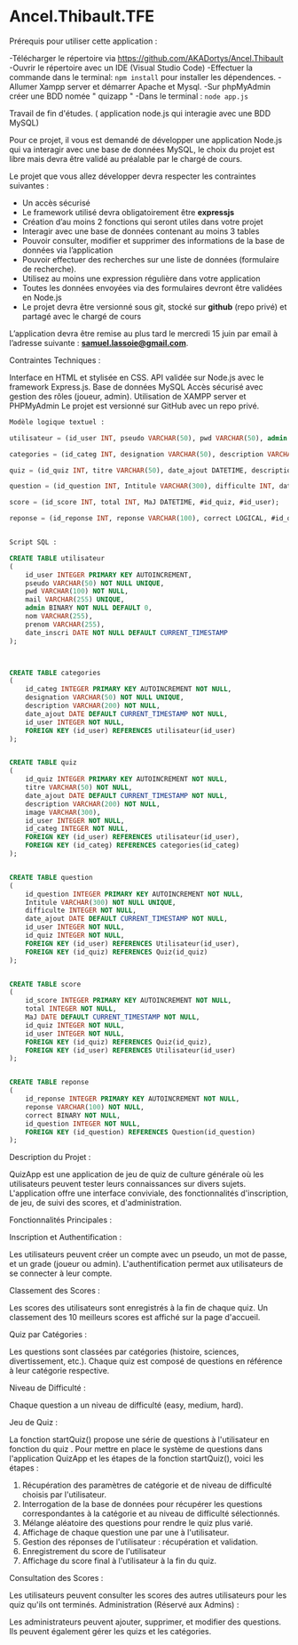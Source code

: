 # Ancel.Thibault.TFE

Prérequis pour utiliser cette application :

-Télécharger le répertoire via https://github.com/AKADortys/Ancel.Thibault
-Ouvrir le répertoire avec un IDE (Visual Studio Code)
-Effectuer la commande dans le terminal: ````npm install```` pour installer les dépendences.
-Allumer Xampp server et démarrer Apache et Mysql.
-Sur phpMyAdmin créer une BDD nomée " quizapp "
-Dans le terminal : ````node app.js ````

Travail de fin d'études. ( application node.js qui interagie avec une BDD MySQL)

Pour ce projet, il vous est demandé de développer une application Node.js qui va interagir avec une base de données MySQL, le choix du projet est libre mais devra être validé au préalable par le chargé de cours.

Le projet que vous allez développer devra respecter les contraintes suivantes :

- Un accès sécurisé
- Le framework utilisé devra obligatoirement être **expressjs**
- Création d’au moins 2 fonctions qui seront utiles dans votre projet
- Interagir avec une base de données contenant au moins 3 tables
- Pouvoir consulter, modifier et supprimer des informations de la base de données via l’application
- Pouvoir effectuer des recherches sur une liste de données (formulaire de recherche).
- Utilisez au moins une expression régulière dans votre application
- Toutes les données envoyées via des formulaires devront être validées en Node.js
- Le projet devra être versionné sous git, stocké sur **github** (repo privé) et partagé avec le chargé de cours

L’application devra être remise au plus tard le mercredi 15 juin par email à l’adresse suivante : **samuel.lassoie@gmail.com**.

Contraintes Techniques :

Interface en HTML et stylisée en CSS.
API validée sur Node.js avec le framework Express.js.
Base de données MySQL
Accès sécurisé avec gestion des rôles (joueur, admin).
Utilisation de XAMPP server et PHPMyAdmin
Le projet est versionné sur GitHub avec un repo privé.

````sql
Modèle logique textuel :

utilisateur = (id_user INT, pseudo VARCHAR(50), pwd VARCHAR(50), admin LOGICAL, nom VARCHAR(50), prenom VARCHAR(50), date_inscri DATETIME);

categories = (id_categ INT, designation VARCHAR(50), description VARCHAR(200), date_ajout DATETIME, #id_user);

quiz = (id_quiz INT, titre VARCHAR(50), date_ajout DATETIME, description VARCHAR(200), #id_user, #id_categ);

question = (id_question INT, Intitule VARCHAR(300), difficulte INT, date_ajout DATETIME, #id_user, #id_quiz);

score = (id_score INT, total INT, MaJ DATETIME, #id_quiz, #id_user);

reponse = (id_reponse INT, reponse VARCHAR(100), correct LOGICAL, #id_question);


Script SQL :

CREATE TABLE utilisateur 
(
    id_user INTEGER PRIMARY KEY AUTOINCREMENT,
    pseudo VARCHAR(50) NOT NULL UNIQUE,
    pwd VARCHAR(100) NOT NULL,
    mail VARCHAR(255) UNIQUE,
    admin BINARY NOT NULL DEFAULT 0,
    nom VARCHAR(255),
    prenom VARCHAR(255),
    date_inscri DATE NOT NULL DEFAULT CURRENT_TIMESTAMP
);



CREATE TABLE categories 
(
    id_categ INTEGER PRIMARY KEY AUTOINCREMENT NOT NULL,
    designation VARCHAR(50) NOT NULL UNIQUE,
    description VARCHAR(200) NOT NULL,
    date_ajout DATE DEFAULT CURRENT_TIMESTAMP NOT NULL,
    id_user INTEGER NOT NULL,
    FOREIGN KEY (id_user) REFERENCES utilisateur(id_user)
);


CREATE TABLE quiz 
(
    id_quiz INTEGER PRIMARY KEY AUTOINCREMENT NOT NULL,
    titre VARCHAR(50) NOT NULL,
    date_ajout DATE DEFAULT CURRENT_TIMESTAMP NOT NULL,
    description VARCHAR(200) NOT NULL,
    image VARCHAR(300),
    id_user INTEGER NOT NULL,
    id_categ INTEGER NOT NULL,
    FOREIGN KEY (id_user) REFERENCES utilisateur(id_user),
    FOREIGN KEY (id_categ) REFERENCES categories(id_categ)
);


CREATE TABLE question 
(
    id_question INTEGER PRIMARY KEY AUTOINCREMENT NOT NULL,
    Intitule VARCHAR(300) NOT NULL UNIQUE,
    difficulte INTEGER NOT NULL,
    date_ajout DATE DEFAULT CURRENT_TIMESTAMP NOT NULL,
    id_user INTEGER NOT NULL,
    id_quiz INTEGER NOT NULL,
    FOREIGN KEY (id_user) REFERENCES Utilisateur(id_user),
    FOREIGN KEY (id_quiz) REFERENCES Quiz(id_quiz)
);


CREATE TABLE score 
(
    id_score INTEGER PRIMARY KEY AUTOINCREMENT NOT NULL,
    total INTEGER NOT NULL,
    MaJ DATE DEFAULT CURRENT_TIMESTAMP NOT NULL,
    id_quiz INTEGER NOT NULL,
    id_user INTEGER NOT NULL,
    FOREIGN KEY (id_quiz) REFERENCES Quiz(id_quiz),
    FOREIGN KEY (id_user) REFERENCES Utilisateur(id_user)
);


CREATE TABLE reponse 
(
    id_reponse INTEGER PRIMARY KEY AUTOINCREMENT NOT NULL,
    reponse VARCHAR(100) NOT NULL,
    correct BINARY NOT NULL,
    id_question INTEGER NOT NULL,
    FOREIGN KEY (id_question) REFERENCES Question(id_question)
);
````

Description du Projet :

QuizApp est une application de jeu de quiz de culture générale où les utilisateurs peuvent tester leurs connaissances sur divers sujets. L'application offre une interface conviviale, des fonctionnalités d'inscription, de jeu, de suivi des scores, et d'administration.

Fonctionnalités Principales :

Inscription et Authentification :

Les utilisateurs peuvent créer un compte avec un pseudo, un mot de passe, et un grade (joueur ou admin).
L'authentification permet aux utilisateurs de se connecter à leur compte.

Classement des Scores :

Les scores des utilisateurs sont enregistrés à la fin de chaque quiz.
Un classement des 10 meilleurs scores est affiché sur la page d'accueil.

Quiz par Catégories :

Les questions sont classées par catégories (histoire, sciences, divertissement, etc.).
Chaque quiz est composé de questions en référence à leur catégorie respective.

Niveau de Difficulté :

Chaque question a un niveau de difficulté (easy, medium, hard).


Jeu de Quiz :

La fonction startQuiz() propose une série de questions à l'utilisateur en fonction du quiz .
Pour mettre en place le système de questions dans l'application QuizApp et les étapes de la fonction startQuiz(), voici les étapes :

1. Récupération des paramètres de catégorie et de niveau de difficulté choisis par l'utilisateur.
2. Interrogation de la base de données pour récupérer les questions correspondantes à la catégorie et au niveau de difficulté sélectionnés.
3. Mélange aléatoire des questions pour rendre le quiz plus varié.
4. Affichage de chaque question une par une à l'utilisateur.
5. Gestion des réponses de l'utilisateur : récupération et validation.
6. Enregistrement du score de l'utilisateur
7. Affichage du score final à l'utilisateur à la fin du quiz.

Consultation des Scores :

Les utilisateurs peuvent consulter les scores des autres utilisateurs pour les quiz qu'ils ont terminés.
Administration (Réservé aux Admins) :

Les administrateurs peuvent ajouter, supprimer, et modifier des questions.
Ils peuvent également gérer les quizs et les catégories.


